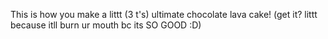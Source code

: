This is how you make a littt (3 t's) ultimate chocolate lava cake! (get it? littt because itll burn ur mouth bc its SO GOOD :D)
